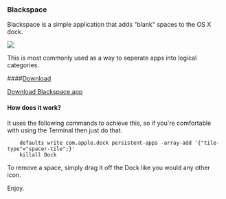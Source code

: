 ### Blackspace

Blackspace is a simple application that adds "blank" spaces to the OS X dock. 

![](https://github.com/peterp/Blackspace/blob/master/dock_example.png)

This is most commonly used as a way to seperate apps into logical categories.

####[Download](https://github.com/peterp/Blackspace/releases/download/1.0/Blackspace.app.zip)

[Download Blackspace.app](https://github.com/peterp/Blackspace/releases/download/1.0/Blackspace.app.zip)


#### How does it work?

It uses the following commands to achieve this, so if you're comfortable with using the Terminal then just do that.

```
	defaults write com.apple.dock persistent-apps -array-add '{"tile-type"="spacer-tile";}'
	killall Dock
```

To remove a space, simply drag it off the Dock like you would any other icon.

Enjoy.
